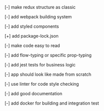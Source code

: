  [-] make redux structure as classic
 
 [-] add webpack building system
 
 [-] add styled components
 
 [+] add package-lock.json
 
 [-] make code easy to read
 
 [-] add flow-typing or specific prop-typing
 
 [-] add jest tests for business logic
 
 [-] app should look like made from scratch
 
 [-] use linter for code style checking
 
 [-] add good documentation
 
 [-] add docker for building and integration test